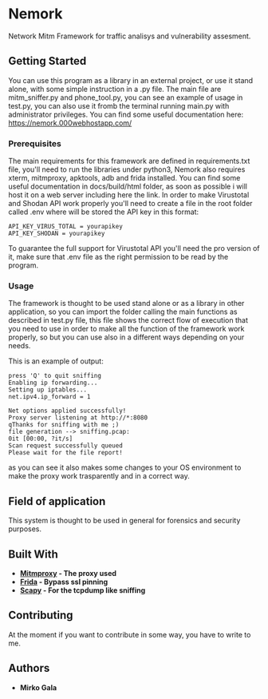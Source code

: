 # Nemork

Network Mitm Framework for traffic analisys and vulnerability assesment.

## Getting Started

You can use this program as a library in an external project, or use it stand alone, with some simple instruction in a .py file. 
The main file are mitm_sniffer.py and phone_tool.py, you can see an example of usage in test.py, you can also use it fromb the terminal running main.py with administrator privileges.
You can find some useful documentation here: https://nemork.000webhostapp.com/

### Prerequisites

The main requirements for this framework are defined in requirements.txt file, you'll need to run the libraries under python3, Nemork also requires xterm, mitmproxy, apktools, adb and frida installed.
You can find some useful documentation in docs/build/html folder, as soon as possible i will host it on a web server including here the link.
In order to make Virustotal and Shodan API work properly you'll need to create a file in the root folder called .env where will be stored the API key in this format:


```
API_KEY_VIRUS_TOTAL = yourapikey
API_KEY_SHODAN = yourapikey
```
To guarantee the full support for Virustotal API you'll need the pro version of it, make sure that .env file as the right permission to be read by the program.

### Usage

The framework is thought to be used stand alone or as a library in other application, so you can import the folder calling the main functions as described in test.py file, this file shows the correct flow of execution that you need to use in order to make all the function of the framework work properly, so 
but you can use also in a different ways depending on your needs.

This is an example of output:

```
press 'Q' to quit sniffing
Enabling ip forwarding...
Setting up iptables...
net.ipv4.ip_forward = 1

Net options applied successfully!
Proxy server listening at http://*:8080
qThanks for sniffing with me ;)
file generation --> sniffing.pcap:
0it [00:00, ?it/s]
Scan request successfully queued
Please wait for the file report!
```

as you can see it also makes some changes to your OS environment to make the proxy work trasparently and in a correct way.

## Field of application

This system is thought to be used in general for forensics and security purposes.


## Built With

* **[Mitmproxy](https://mitmproxy.org/) - The proxy used**
* **[Frida](https://frida.re/) - Bypass ssl pinning**
* **[Scapy](https://scapy.net/) - For the tcpdump like sniffing**

## Contributing

At the moment if you want to contribute in some way, you have to write to me.

## Authors

* **Mirko Gala** 
<!--
## License

## This project is licensed under the MIT License - see the [LICENSE.md](LICENSE.md) file for details

## Acknowledgments
-->
